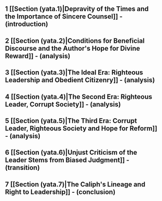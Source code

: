 ## 1 [[Section (yata.1)|Depravity of the Times and the Importance of Sincere Counsel]] - (introduction)
## 2 [[Section (yata.2)|Conditions for Beneficial Discourse and the Author's Hope for Divine Reward]] - (analysis)
## 3 [[Section (yata.3)|The Ideal Era: Righteous Leadership and Obedient Citizenry]] - (analysis)
## 4 [[Section (yata.4)|The Second Era: Righteous Leader, Corrupt Society]] - (analysis)
## 5 [[Section (yata.5)|The Third Era: Corrupt Leader, Righteous Society and Hope for Reform]] - (analysis)
## 6 [[Section (yata.6)|Unjust Criticism of the Leader Stems from Biased Judgment]] - (transition)
## 7 [[Section (yata.7)|The Caliph's Lineage and Right to Leadership]] - (conclusion)
